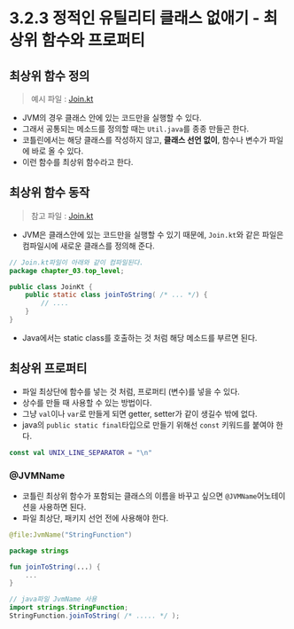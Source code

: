 # 3.2.3 정적인 유틸리티 클래스 없애기 - 최상위 함수와 프로퍼티

## 최상위 함수 정의

> 예시 파일 : [Join.kt](Join.kt)

- JVM의 경우 클래스 안에 있는 코드만을 실행할 수 있다.
- 그래서 공통되는 메소드를 정의할 때는 `Util.java`를 종종 만들곤 한다.
- 코틀린에서는 해당 클래스를 작성하지 않고, **클래스 선언 없이**, 함수나 변수가 파일에 바로 올 수 있다.
- 이런 함수를 최상위 함수라고 한다.

## 최상위 함수 동작

> 참고 파일 : [Join.kt](Join.kt)

- JVM은 클래스안에 있는 코드만을 실행할 수 있기 때문에, `Join.kt`와 같은 파일은 컴파일시에 새로운 클래스를 정의해 준다.

```java
// Join.kt파일이 아래와 같이 컴파일된다.
package chapter_03.top_level;

public class JoinKt {
    public static class joinToString( /* ... */) {
        // ....
    }
}
```

- Java에서는 static class를 호출하는 것 처럼 해당 메소드를 부르면 된다.

## 최상위 프로퍼티

- 파일 최상단에 함수를 넣는 것 처럼, 프로퍼티 (변수)를 넣을 수 있다.
- 상수를 만들 때 사용할 수 있는 방법이다.
- 그냥 `val`이나 `var`로 만들게 되면 getter, setter가 같이 생길수 밖에 없다.
- java의 `public static final`타입으로 만들기 위해선 `const` 키워드를 붙여야 한다.

```kotlin
const val UNIX_LINE_SEPARATOR = "\n"
```

### @JVMName

- 코틀린 최상위 함수가 포함되는 클래스의 이름을 바꾸고 싶으면 `@JVMName`어노테이션을 사용하면 된다.
- 파일 최상단, 패키지 선언 전에 사용해야 한다.

```kotlin
@file:JvmName("StringFunction")

package strings

fun joinToString(...) {
    ...
}
```

```java
// java파일 JvmName 사용
import strings.StringFunction;
StringFunction.joinToString( /* ..... */ );
```